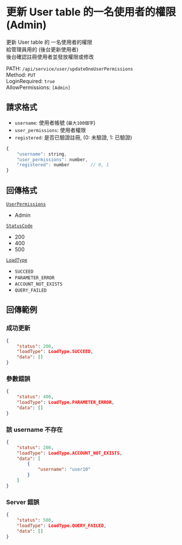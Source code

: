 # 更新 User table 的一名使用者的權限 (Admin)

更新 User table 的 一名使用者的權限  
給管理員用的 (後台更新使用者)  
後台確認註冊使用者並發放權限或修改  

PATH: `/api/service/user/updateOneUserPermissions`  
Method: `PUT`  
LoginRequired: `true`  
AllowPermissions: `[Admin]`  


## 請求格式
* `username`: 使用者帳號 (`最大100個字`)
* `user_permissions`: 使用者權限
* `registered`: 是否已驗證註冊, (0: 未驗證, 1: 已驗證)

```js
{
    "username": string,
    "user_permissions": number,
    "registered": number        // 0, 1
}
```


## 回傳格式
[`UserPermissions`](../../types.md#userpermissions)  
* Admin

[`StatusCode`](../../types.md#statuscode)  
* 200
* 400
* 500

[`LoadType`](../../types.md#loadtype)  
* `SUCCEED`
* `PARAMETER_ERROR`
* `ACCOUNT_NOT_EXISTS`
* `QUERY_FAILED`


## 回傳範例
### 成功更新
```json
{
    "status": 200,
    "loadType": LoadType.SUCCEED,
    "data": []
}
```

### 參數錯誤
```json
{
    "status": 400,
    "loadType": LoadType.PARAMETER_ERROR,
    "data": []
}
```

### 該 username 不存在
```json
{
    "status": 200,
    "loadType": LoadType.ACCOUNT_NOT_EXISTS,
    "data": [
        {
            "username": "user10"
        }
    ]
}
```

### Server 錯誤  
```json
{
    "status": 500,
    "loadType": LoadType.QUERY_FAILED,
    "data": []
}
```
